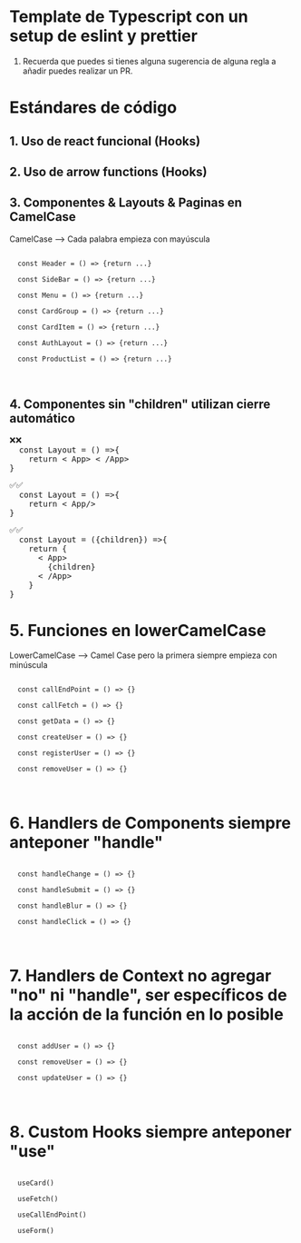 # Template de Typescript con un setup de eslint y prettier

1. Recuerda que puedes si tienes alguna sugerencia de alguna regla a añadir puedes realizar un PR.

# Estándares de código

## 1. **Uso de react funcional (Hooks)**

## 2. **Uso de arrow functions (Hooks)**

## 3. **Componentes & Layouts & Paginas en CamelCase**

CamelCase --> Cada palabra empieza con mayúscula

<code>
  const Header = () => {return ...}</br>
  const SideBar = () => {return ...}</br>
  const Menu = () => {return ...}</br>
  const CardGroup = () => {return ...}</br>
  const CardItem = () => {return ...}</br>
  const AuthLayout = () => {return ...}</br>
  const ProductList = () => {return ...}</br>
</code>

<br/>

## 4. **Componentes sin "children" utilizan cierre automático**

<pre>
❌❌
  const Layout = () =>{
    return < App> < /App>
}
</pre>
<pre>
✅✅
  const Layout = () =>{
    return < App/>
}
</pre>
<pre>
✅✅
  const Layout = ({children}) =>{
    return {
      < App>
        {children}
      < /App>
    }
}
</pre>

# 5. **Funciones en lowerCamelCase**

LowerCamelCase --> Camel Case pero la primera siempre empieza con minúscula

<code>
  const callEndPoint = () => {} </br>
  const callFetch = () => {} </br>
  const getData = () => {} </br>
  const createUser = () => {} </br>
  const registerUser = () => {} </br>
  const removeUser = () => {} </br>
</code>

<br/>

# 6. **Handlers de Components siempre anteponer "handle"**

<code>
  const handleChange = () => {} </br>
  const handleSubmit = () => {} </br>
  const handleBlur = () => {} </br>
  const handleClick = () => {} </br>
</code>

<br/>

# 7. **Handlers de Context no agregar "no" ni "handle", ser específicos de la acción de la función en lo posible**

<code>
  const addUser = () => {} </br>
  const removeUser = () => {} </br>
  const updateUser = () => {} </br>
</code>

<br />

# 8. **Custom Hooks siempre anteponer "use"**

<code>
  useCard() </br>
  useFetch() </br>
  useCallEndPoint() </br>
  useForm() </br>
</code>
